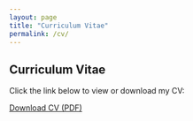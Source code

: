 ```yaml
---
layout: page
title: "Curriculum Vitae"
permalink: /cv/
---
```


## Curriculum Vitae

Click the link below to view or download my CV:

[Download CV (PDF)](/assets/pdf/cv.pdf)
